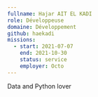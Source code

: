 ```yaml
---
fullname: Hajar AIT EL KADI
role: Développeuse
domaine: Développement
github: haekadi
missions:
  - start: 2021-07-07
    end: 2021-10-30
    status: service
    employer: Octo
---
```


Data and Python lover
